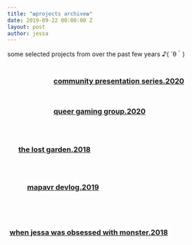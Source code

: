 ```yaml
---
title: "✿projects archive✿"
date: 2019-09-22 00:00:00 Z
layout: post
author: jessa
---
```


<body>
	<p>
		some selected projects from over the past few years ♪( ´θ｀) <br>
<h3 style="background:white; border:1.5px ; padding: 5px 5px; margin-left: 100px; text-align: center; text-decoration: none; display: inline-block;"> <a href="https://merehuman.github.io/presentationseries/index.html"><strong>community presentation series.2020</strong></a> </h3>
<br>
<h3 style="background:white; border:1.5px ; padding: 5px 5px; margin-left: 100px; text-align: center; text-decoration: none; display: inline-block;"> <a href="/queergaming.html"><strong>queer gaming group.2020</strong></a> </h3>
<br><br>
<h3 style="background:white; border:1.5px ; padding: 5px 5px; margin-left: 20px; text-align: center; text-decoration: none; display: inline-block;"> <a href="/lostgarden.html"><strong>the lost garden.2018</strong></a> </h3>
<br><br>
<h3 style="background:white; border:1.5px ; padding: 5px 5px; margin-left: 40px; text-align: center; text-decoration: none; display: inline-block;"> <a href="/mapa.html"><strong>mapavr devlog.2019</strong></a> </h3>
<br><br><br>
<h3 style="background:white; border:1.5px ; padding: 5px 5px; text-align: center; text-decoration: none; display: inline-block;"> <a href="/monster.html"><strong>when jessa was obsessed with monster.2018</strong></a> </h3>
</p>
</body>
